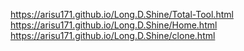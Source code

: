 https://arisu171.github.io/Long.D.Shine/Total-Tool.html
https://arisu171.github.io/Long.D.Shine/Home.html
https://arisu171.github.io/Long.D.Shine/clone.html

